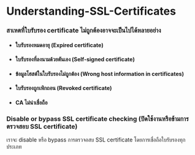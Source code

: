 # Understanding-SSL-Certificates


### สาเหตที่ใบรับรอง certificate ไม่ถูกต้องอาจจะเป็นไปได้หลายอย่าง
- #### ใบรับรองหมดอายุ (Expired certificate)
- #### ใบรับรองที่ลงนามด้วยตันเอง (Self-signed certificate)
- #### ข้อมูลโฮสต์ในใบรับรองไม่ถูกต้อง (Wrong host information in certificates)
- #### ใบรับรองถูกเพิกถอน (Revoked certificate)
- #### CA ไม่น่าเชื่อถือ
### Disable or bypass SSL certificate checking (ปิดใช้งานหรือข้ามการตรวจสอบ SSL certificate)
 เราจะ disable หรือ bypass การตรวจอสบ SSL certificate โดยการเชื่อถือใบรับรองทุกประเภท
